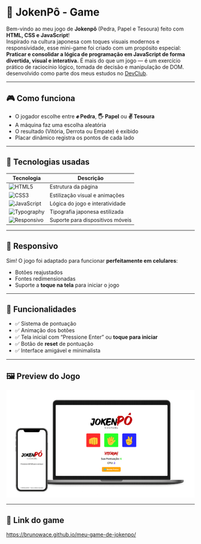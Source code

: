 # 🥋 JokenPô - Game

Bem-vindo ao meu jogo de **Jokenpô** (Pedra, Papel e Tesoura) feito com **HTML, CSS e JavaScript**!  
Inspirado na cultura japonesa com toques visuais modernos e responsividade, esse mini-game foi criado com um propósito especial:
<br>
**Praticar e consolidar a lógica de programação em JavaScript de forma divertida, visual e interativa.**
É mais do que um jogo — é um exercício prático de raciocínio lógico, tomada de decisão e manipulação de DOM. desenvolvido como parte dos meus estudos no <a href="https://rodolfomori.com.br" target="_blank">DevClub</a></b>.

---

## 🎮 Como funciona

- O jogador escolhe entre **✊ Pedra**, **🖐️ Papel** ou **✌️ Tesoura**
- A máquina faz uma escolha aleatória
- O resultado (Vitória, Derrota ou Empate) é exibido
- Placar dinâmico registra os pontos de cada lado

---

## 🧪 Tecnologias usadas

| Tecnologia | Descrição |
|------------|------------|
| ![HTML5](https://img.shields.io/badge/HTML5-E34F26?style=flat&logo=html5&logoColor=white) | Estrutura da página |
| ![CSS3](https://img.shields.io/badge/CSS3-1572B6?style=flat&logo=css3&logoColor=white)| Estilização visual e animações |
| ![JavaScript](https://img.shields.io/badge/JavaScript-F7DF1E?style=flat&logo=javascript&logoColor=black)| Lógica do jogo e interatividade |
| ![Typography](https://img.shields.io/badge/Typography-Custom_Styles-informational?style=flat&color=7957D5)| Tipografia japonesa estilizada |
| ![Responsivo](https://img.shields.io/badge/Responsivo-100%25%20Mobile-00c4cc?style=flat)| Suporte para dispositivos móveis |

---

## 📱 Responsivo

Sim! O jogo foi adaptado para funcionar **perfeitamente em celulares**:
- Botões reajustados
- Fontes redimensionadas
- Suporte a **toque na tela** para iniciar o jogo

---

## 🔁 Funcionalidades

- ✅ Sistema de pontuação
- ✅ Animação dos botões
- ✅ Tela inicial com “Pressione Enter” ou **toque para iniciar**
- ✅ Botão de **reset** de pontuação
- ✅ Interface amigável e minimalista

---

## 🖼️ Preview do Jogo

<img src="https://github.com/BrunoWACE/meu-game-de-jokenpo/blob/main/assests/ImgGameJokenPO.png?raw=true"/>

---

## 🚀 Link do game
https://brunowace.github.io/meu-game-de-jokenpo/

